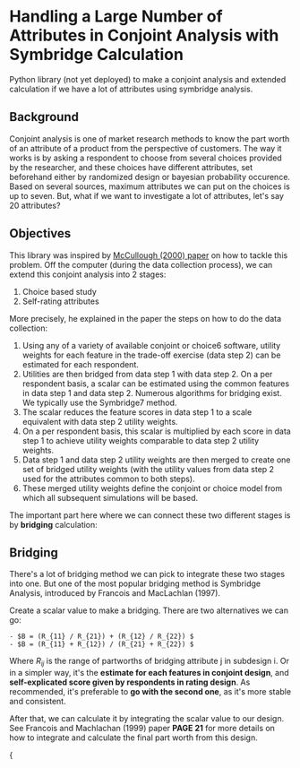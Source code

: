 # Handling a Large Number of Attributes in Conjoint Analysis with Symbridge Calculation

Python library (not yet deployed) to make a conjoint analysis and extended calculation if we have a lot of attributes using symbridge analysis.

## Background

Conjoint analysis is one of market research methods to know the part worth of an attribute of a product from the perspective of customers. The way it works is by asking a respondent to choose from several choices provided by the researcher, and these choices have different attributes, set beforehand either by randomized design or bayesian probability occurence. Based on several sources, maximum attributes we can put on the choices is up to seven. But, what if we want to investigate a lot of attributes, let's say 20 attributes?

## Objectives

This library was inspired by <a href='http://www.macroinc.com/english/papers/A%20Method%20for%20Handling%20a%20Large%20Number%20of%20Attributes%20in%20Full%20Profile%20Trade-Off%20Studies.pdf'>McCullough (2000) paper</a> on how to tackle this problem. Off the computer (during the data collection process), we can extend this conjoint analysis into 2 stages:

1. Choice based study
2. Self-rating attributes

More precisely, he explained in the paper the steps on how to do the data collection:

1. Using any of a variety of available conjoint or choice6 software, utility weights for each feature in the trade-off exercise (data step 2) can be estimated for each respondent.
2. Utilities are then bridged from data step 1 with data step 2. On a per respondent basis, a scalar can be estimated using the common features in data step 1 and data step 2. Numerous algorithms for bridging exist. We typically use the Symbridge7 method.
3. The scalar reduces the feature scores in data step 1 to a scale equivalent with data step 2 utility weights.
4. On a per respondent basis, this scalar is multiplied by each score in data step 1 to achieve utility weights comparable to data step 2 utility weights.
5. Data step 1 and data step 2 utility weights are then merged to create one set of bridged utility weights (with the utility values from data step 2 used for the attributes common to both steps).
6. These merged utility weights define the conjoint or choice model from which all subsequent simulations will be based.

The important part here where we can connect these two different stages is by **bridging** calculation:

## Bridging

There's a lot of bridging method we can pick to integrate these two stages into one. But one of the most popular bridging method is Symbridge Analysis, introduced by Francois and MacLachlan (1997). 

Create a scalar value to make a bridging. There are two alternatives we can go:

    - $B = (R_{11} / R_{21}) + (R_{12} / R_{22}) $
    - $B = (R_{11} + R_{12}) / (R_{21} + R_{22}) $

Where $R_{ij}$ is the range of partworths of bridging attribute j in subdesign i. Or in a simpler way, it's the **estimate for each features in conjoint design**, and **self-explicated score given by respondents in rating design**. As recommended, it's preferable to **go with the second one**, as it's more stable and consistent. 

After that, we can calculate it by integrating the scalar value to our design. See Francois and Machlachan (1999) paper **PAGE 21** for more details on how to integrate and calculate the final part worth from this design.

{
